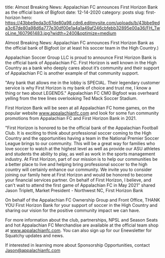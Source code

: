 title: Almost Breaking News: Appalachian FC announces First Horizon Bank as the official bank of Bigfoot
date: 12-14-2020
category: posts
slug: first-horizon
hero: https://43bbe9eda3c67de80a98.cdn6.editmysite.com/uploads/b/43bbe9eda3c67de80a98d6a777e30df00e1a4a1a49af246cbfebb32895e00a36/FH_TwoLine_1607961483.jpg?width=2400&optimize=medium


Almost Breaking News: Appalachian FC announces First Horizon Bank as the
official bank of Bigfoot (or at least his soccer team in the High Country.)

Appalachian Soccer Group LLC is proud to announce First Horizon Bank is the
official bank of Appalachian FC. First Horizon is well known in the High Country
as a bank who deeply cares about it’s community and their support of
Appalachian FC is another example of that community support.

"Any bank that allows me in the lobby is SPECIAL. Their legendary customer
service is why First Horizon is my bank of choice and trust me, I know a thing or
two about LEGENDS." Appalachian FC CMO Bigfoot was overheard yelling from
the tree lines overlooking Ted Mack Soccer Stadium.

First Horizon Bank will be seen at all Appalachian FC home games, on the
popular website www.appalachianfc.com and look for some fun community
promotions from Appalachian FC and First Horizon Bank in 2021.

"First Horizon is honored to be the official bank of the Appalachian Football
Club. It is exciting to think about professional soccer coming to the High
Country and the opportunities having a team in the National Premier
Soccer League brings to our community. This will be a great way for
families who love soccer to watch at the highest level as well as provide
our ASU athletes and students the ability to play, as well as work in the
sports management industry. At First Horizon, part of our mission is to
help our communities be a better place to live and helping bring
professional soccer to the high country will certainly enhance our
community. We invite you to consider joining our family here at First
Horizon and would be honored to become your financial services partner.
On behalf of First Horizon, I believe, and can't wait to attend the first game
of Appalachian FC in May 2021" shared Jason Triplett, Market President -
Northwest NC, First Horizon Bank

On behalf of the Appalachian FC Ownership Group and Front Office, THANK
YOU First Horizon Bank for your support of soccer in the High Country and
sharing our vision for the positive community impact we can have.

For more information about the club, partnerships, NPSL and Season Seats and
hot Appalachian FC Merchandise are available at the official team shop at
www.appalachianfc.com. You can also sign up for our Enewsletter for Squatchy
updates and news.

If interested in learning more about Sponsorship Opportunities, contact
Jason@appalachianfc.com
